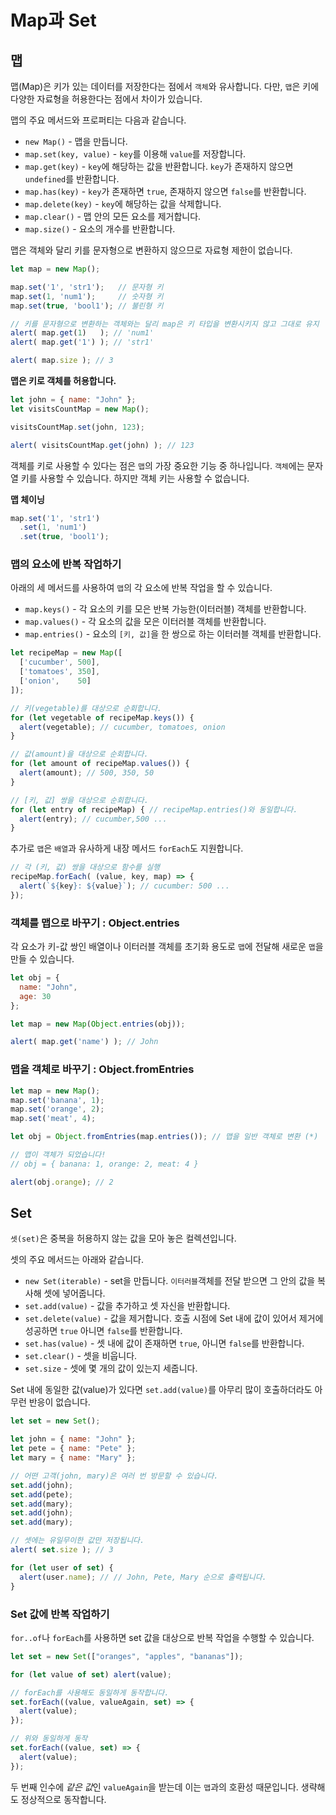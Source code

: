 # Map과 Set

## 맵

맵(Map)은 키가 있는 데이터를 저장한다는 점에서 `객체`와 유사합니다. 다만, `맵`은 키에 다양한 자료형을 허용한다는 점에서 차이가 있습니다. 

맵의 주요 메서드와 프로퍼티는 다음과 같습니다.

- `new Map()` - 맵을 만듭니다.
- `map.set(key, value)` - `key`를 이용해 `value`를 저장합니다.
- `map.get(key)` - `key`에 해당하는 값을 반환합니다. `key`가 존재하지 않으면 `undefined`를 반환합니다.
- `map.has(key)` - `key`가 존재하면 `true`, 존재하지 않으면 `false`를 반환합니다.
- `map.delete(key)` - `key`에 해당하는 값을 삭제합니다.
- `map.clear()` - 맵 안의 모든 요소를 제거합니다.
- `map.size()` - 요소의 개수를 반환합니다.

맵은 객체와 달리 키를 문자형으로 변환하지 않으므로 자료형 제한이 없습니다.

```jsx
let map = new Map();

map.set('1', 'str1');   // 문자형 키
map.set(1, 'num1');     // 숫자형 키
map.set(true, 'bool1'); // 불린형 키

// 키를 문자형으로 변환하는 객체와는 달리 map은 키 타입을 변환시키지 않고 그대로 유지
alert( map.get(1)   ); // 'num1'
alert( map.get('1') ); // 'str1'

alert( map.size ); // 3
```

**맵은 키로 객체를 허용합니다.**

```jsx
let john = { name: "John" };
let visitsCountMap = new Map();

visitsCountMap.set(john, 123);

alert( visitsCountMap.get(john) ); // 123
```

객체를 키로 사용할 수 있다는 점은 `맵`의 가장 중요한 기능 중 하나입니다. `객체`에는 문자열 키를 사용할 수 있습니다. 하지만 객체 키는 사용할 수 없습니다. 

**맵 체이닝**

```jsx
map.set('1', 'str1')
  .set(1, 'num1')
  .set(true, 'bool1');
```

### 맵의 요소에 반복 작업하기

아래의 세 메서드를 사용하여 `맵`의 각 요소에 반복 작업을 할 수 있습니다. 

- `map.keys()` - 각 요소의 키를 모은 반복 가능한(이터러블) 객체를 반환합니다.
- `map.values()` - 각 요소의 값을 모은 이터러블 객체를 반환합니다.
- `map.entries()` - 요소의 `[키, 값]`을 한 쌍으로 하는 이터러블 객체를 반환합니다.

```jsx
let recipeMap = new Map([
  ['cucumber', 500],
  ['tomatoes', 350],
  ['onion',    50]
]);

// 키(vegetable)를 대상으로 순회합니다.
for (let vegetable of recipeMap.keys()) {
  alert(vegetable); // cucumber, tomatoes, onion
}

// 값(amount)을 대상으로 순회합니다.
for (let amount of recipeMap.values()) {
  alert(amount); // 500, 350, 50
}

// [키, 값] 쌍을 대상으로 순회합니다.
for (let entry of recipeMap) { // recipeMap.entries()와 동일합니다.
  alert(entry); // cucumber,500 ...
}
```

추가로 `맵`은 `배열`과 유사하게 내장 메서드 `forEach`도 지원합니다. 

```jsx
// 각 (키, 값) 쌍을 대상으로 함수를 실행
recipeMap.forEach( (value, key, map) => {
  alert(`${key}: ${value}`); // cucumber: 500 ...
});
```

### 객체를 맵으로 바꾸기 : Object.entries

각 요소가 키-값 쌍인 배열이나 이터러블 객체를 초기화 용도로 `맵`에 전달해 새로운 `맵`을 만들 수 있습니다. 

```jsx
let obj = {
  name: "John",
  age: 30
};

let map = new Map(Object.entries(obj));

alert( map.get('name') ); // John
```

### 맵을 객체로 바꾸기 : Object.fromEntries

```jsx
let map = new Map();
map.set('banana', 1);
map.set('orange', 2);
map.set('meat', 4);

let obj = Object.fromEntries(map.entries()); // 맵을 일반 객체로 변환 (*)

// 맵이 객체가 되었습니다!
// obj = { banana: 1, orange: 2, meat: 4 }

alert(obj.orange); // 2
```

## Set

`셋(set)`은 중복을 허용하지 않는 값을 모아 놓은 컬렉션입니다. 

셋의 주요 메서드는 아래와 같습니다. 

- `new Set(iterable)` - set을 만듭니다. `이터러블`객체를 전달 받으면 그 안의 값을 복사해 셋에 넣어줍니다.
- `set.add(value)` - 값을 추가하고 셋 자신을 반환합니다.
- `set.delete(value)` - 값을 제거합니다. 호출 시점에 Set 내에 값이 있어서 제거에 성공하면 `true` 아니면 `false`를 반환합니다.
- `set.has(value)` - 셋 내에 값이 존재하면 `true`, 아니면 `false`를 반환합니다.
- `set.clear()` - 셋을 비웁니다.
- `set.size` - 셋에 몇 개의 값이 있는지 세줍니다.

Set 내에 동일한 값(value)가 있다면 `set.add(value)`를 아무리 많이 호출하더라도 아무런 반응이 없습니다. 

```jsx
let set = new Set();

let john = { name: "John" };
let pete = { name: "Pete" };
let mary = { name: "Mary" };

// 어떤 고객(john, mary)은 여러 번 방문할 수 있습니다.
set.add(john);
set.add(pete);
set.add(mary);
set.add(john);
set.add(mary);

// 셋에는 유일무이한 값만 저장됩니다.
alert( set.size ); // 3

for (let user of set) {
  alert(user.name); // // John, Pete, Mary 순으로 출력됩니다.
}
```

### Set 값에 반복 작업하기

`for..of`나 `forEach`를 사용하면 set 값을 대상으로 반복 작업을 수행할 수 있습니다. 

```jsx
let set = new Set(["oranges", "apples", "bananas"]);

for (let value of set) alert(value);

// forEach를 사용해도 동일하게 동작합니다.
set.forEach((value, valueAgain, set) => {
  alert(value);
});

// 위와 동일하게 동작
set.forEach((value, set) => {
  alert(value);
});
```

두 번째 인수에 *같은 값*인 `valueAgain`을 받는데 이는 `맵`과의 호환성 때문입니다. 생략해도 정상적으로 동작합니다.

